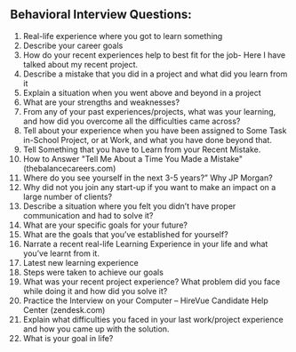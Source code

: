 ## Behavioral Interview Questions:

1. Real-life experience where you got to learn something
2. Describe your career goals
3. How do your recent experiences help to best fit for the job- Here I have talked about my recent project.
4. Describe a mistake that you did in a project and what did you learn from it
5. Explain a situation when you went above and beyond in a project
6. What are your strengths and weaknesses?
7. From any of your past experiences/projects, what was your learning, and how did you overcome all the difficulties came across?
8. Tell about your experience when you have been assigned to Some Task in-School Project, or at Work, and what you have done beyond that.
9. Tell Something that you have to Learn from your Recent Mistake.
10. How to Answer "Tell Me About a Time You Made a Mistake" (thebalancecareers.com)
11. Where do you see yourself in the next 3-5 years?” Why JP Morgan?
12. Why did not you join any start-up if you want to make an impact 
on a large number of clients?
10. Describe a situation where you felt you 
didn’t have proper communication and had to solve it?
11. What are your specific goals for your future?
12. What are the goals that you’ve established for yourself?
13. Narrate a recent real-life Learning Experience in your life and 
what you’ve learnt from it.
14. Latest new learning experience
15. Steps were taken to achieve our goals
16. What was your recent project experience? What problem did you 
face while doing it and how did you solve it?
17. Practice the Interview on your Computer – HireVue Candidate Help Center (zendesk.com)
18. Explain what difficulties you faced in your last work/project 
experience and how you came up with the solution.
19. What is your goal in life?